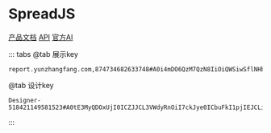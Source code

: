 # SpreadJS
[产品文档](https://demo.grapecity.com.cn/spreadjs/help/docs/getstarted)
[API](https://demo.grapecity.com.cn/spreadjs/help/api/modules/GC)
[官方AI](https://gcdn.grapecity.com.cn/showforum-230-1.html)

::: tabs
@tab 展示key
```text
report.yunzhangfang.com,874734682633748#A0i4mDO6QzM7QzN8IiOiQWSiwSflNHbhZmOiI7ckJye0ICbuFkI1pjIEJCLi4TPRBXezVkaDN7bBBjMWhGbp9GOZhVVWxEblxUSM3kYR5kcwETTHdDcBdzTD5EOrt4NVhDcx54ZsVXNxMDd6NEZkFnWsl5S73GRQpVYtFlVjhkQylXQ5hmI0IyUiwCMxIDMwAjM4MTM0IicfJye&Qf35VfiMjY6cmI0IyQiwiIxEjL6ByUKBCZhVmcwNlI0IiTis7W0ICZyBlIsIyMycjM9ADI7ETMwgTMwIjI0ICdyNkIsISbvNmLn9WYmdmbhhmeuVXeuQncvBXZyJiOiMXbEJCLig1jlzahlDZmpnInmDoimH9pnz9unHZvn/LimDJulHpukzqukfZjlLiOiEmTDJCLigDm5nz
```
@tab 设计key
```text
Designer-518421149581523#A0tE3MyQDOxUjI0ICZJJCL3VWdyRnOiI7ckJye0ICbuFkI1pjIEJCLi4TPRRDVrgESwd7UKtmcBtCewcmelh7UMNlYmBnM8VERGVTT6ZkcjBDZyZFNStmWkZjczRmRHJDbxNWaNFmbw86T0p6LZdmdJpHUTNXOYtWaxoETVRWQZdlI0IyUiwyM4MzMxUzM6kTM0IicfJye#4Xfd5nIzImNnJiOiMkIsISMx8idgMlSgQWYlJHcTJiOi8kI1tlOiQmcQJCLiYDN6EjMwAiMyITM7EDMyIiOiQncDJCLiAjLw8CMuAzLyVmbnl6clRmI0IyctRkIsICuPWOrFWOkZmeicaOgKaekneOn1eek3e+vIaOk8Wek0SOr0S+lNWuI0ISYONkIsIyMyUTMtU7O
```
:::
